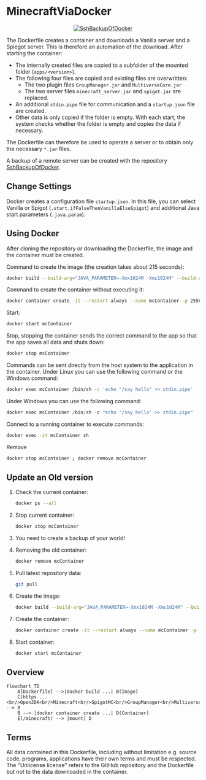 # MinecraftViaDocker

<div align="center">

[![SshBackupOfDocker](https://img.shields.io/badge/Backup-SshBackupOfDocker-blue)](https://github.com/Chris82111/SshBackupOfDocker "Link to SshBackupOfDocker")

</div>

The Dockerfile creates a container and downloads a Vanilla server and a Spiegot server. This is therefore an automation of the download. After starting the container:

- The internally created files are copied to a subfolder of the mounted folder (`apps/<version>`).
- The following four files are copied and existing files are overwritten:
  - The two plugin files `GroupManager.jar` and `MultiverseCore.jar`
  - The two server files `minecraft_server.jar` and `spigot.jar` are replaced.
- An additional `stdin.pipe` file for communication and a `startup.json` file are created.
- Other data is only copied if the folder is empty. With each start, the system checks whether the folder is empty and copies the data if necessary.

The Dockerfile can therefore be used to operate a server or to obtain only the necessary `*.jar` files.

A backup of a remote server can be created with the repository [SshBackupOfDocker](https://github.com/Chris82111/SshBackupOfDocker).

## Change Settings

Docker creates a configuration file `startup.json`. In this file, you can select Vanilla or Spigot (`.start.ifFalseThenVanillaElseSpigot`) and additional Java start parameters (`.java.param`).

## Using Docker

After cloning the repository or downloading the Dockerfile, the image and the container must be created.

Command to create the image (the creation takes about 215 seconds):

```sh
docker build --build-arg="JAVA_PARAMETER=-Xmx1024M -Xms1024M" --build-arg="START_SPIGOT=false" -t minecraft_via_docker:1.21.4 .
```

Command to create the container without executing it:

```sh
docker container create -it --restart always --name mcContainer -p 25565:25565 --mount type=bind,source="$(pwd)"/minecraft,target=/minecraft --env EULA=true minecraft_via_docker:1.21.4 sh
```

Start:

```sh
docker start mcContainer
```

Stop, stopping the container sends the correct command to the app so that the app saves all data and shuts down:

```sh
docker stop mcContainer
```

Commands can be sent directly from the host system to the application in the container.
Under Linux you can use the following command or the Windows command:

```sh
docker exec mcContainer /bin/sh -c 'echo "/say hello" >> stdin.pipe'
```

Under Windows you can use the following command:

```ps1
docker exec mcContainer /bin/sh -c "echo '/say hello' >> stdin.pipe"
```

Connect to a running container to execute commands:

```sh
docker exec -it mcContainer sh
```

Remove

```sh
docker stop mcContainer ; docker remove mcContainer
```

## Update an Old version

1. Check the current container:

    ```sh
    docker ps --all
    ```

2. Stop current container:

    ```sh
    docker stop mcContainer
    ```

3. You need to create a backup of your world!

4. Removing the old container:

    ```sh
    docker remove mcContainer
    ```

5. Pull latest repository data:

    ```sh
    git pull
    ```

6. Create the image:

    ```sh
    docker build --build-arg="JAVA_PARAMETER=-Xmx1024M -Xms1024M" --build-arg="START_SPIGOT=false" -t minecraft_via_docker:1.21.4 .
    ```

7. Create the container:

    ```sh
    docker container create -it --restart always --name mcContainer -p 25565:25565 --mount type=bind,source="$(pwd)"/minecraft,target=/minecraft --env EULA=true minecraft_via_docker:1.21.4 sh
    ```

8. Start container:

    ```sh
    docker start mcContainer
    ```

## Overview

```mermaid
flowchart TD
    A[Dockerfile] -->|docker build ...| B(Image)
    C[https ...<br/>OpenJDK<br/>Minecraft<br/>SpigotMC<br/>GroupManager<br/>MultiverseCore] --> B
    B --> |docker container create ...| D(Container)
    E(/minecraft) --> |mount| D
```

## Terms

All data contained in this Dockerfile, including without limitation e.g. source code, programs, applications have their own terms and must be respected. The "Unlicense license" refers to the GitHub repository and the Dockerfile but not to the data downloaded in the container.
